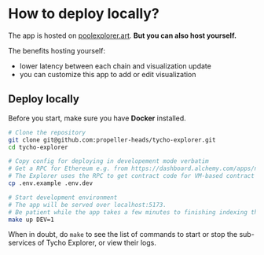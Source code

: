 # How to deploy locally?

The app is hosted on [poolexplorer.art](https://poolexplorer.art). **But you can also host yourself.**

The benefits hosting yourself:

* lower latency between each chain and visualization update
* you can customize this app to add or edit visualization

## Deploy locally

Before you start, make sure you have **Docker** installed.

```bash
# Clone the repository
git clone git@github.com:propeller-heads/tycho-explorer.git
cd tycho-explorer

# Copy config for deploying in developement mode verbatim
# Get a RPC for Ethereum e.g. from https://dashboard.alchemy.com/apps/new
# The Explorer uses the RPC to get contract code for VM-based contract processing e.g. for Curve and Balancer.
cp .env.example .env.dev    

# Start development environment
# The app will be served over localhost:5173.
# Be patient while the app takes a few minutes to finishing indexing the data; the logs should tell the indexing progress.
make up DEV=1

```

When in doubt, do `make` to see the list of commands to start or stop the sub-services of Tycho Explorer, or view their logs.
